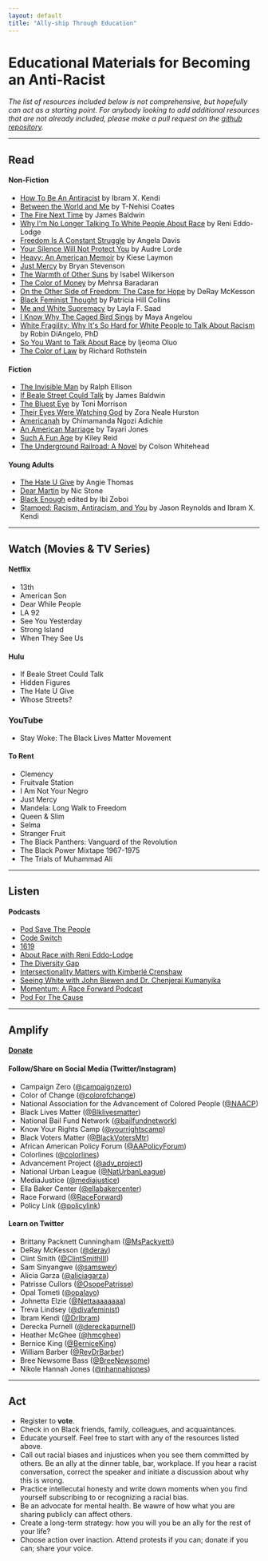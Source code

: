 ```yaml
---
layout: default 
title: "Ally-ship Through Education"
---
```


# Educational Materials for Becoming an Anti-Racist

*The list of resources included below is not comprehensive, but hopefully can act as a starting point. For anybody looking to add additional resources that are not already included, please make a pull request on the [github repository](https://github.com/wa-hans/becoming-an-ally.github.io).*

___

## Read

#### Non-Fiction

* <a href="https://www.ibramxkendi.com/how-to-be-an-antiracist-1">How To Be An Antiracist</a> by Ibram X. Kendi
* <a href="https://ta-nehisicoates.com/books/between-the-world-and-me/">Between the World and Me</a> by T-Nehisi Coates
* <a href="https://www.amazon.com/Fire-Next-Time-James-Baldwin/dp/067974472X">The Fire Next Time</a> by James Baldwin
* <a href="https://www.amazon.com/Longer-Talking-White-People-About-ebook/dp/B06WWPX2YF">Why I'm No Longer Talking To White People About Race</a> by Reni Eddo-Lodge
* <a href="https://www.akpress.org/freedom-is-a-constant-struggle.html">Freedom Is A Constant Struggle</a> by Angela Davis
* <a href="https://www.amazon.com/Your-Silence-Will-Not-Protect/dp/0995716226">Your Silence Will Not Protect You</a> by Audre Lorde
* <a href="https://www.kieselaymon.com/heavy">Heavy: An American Memoir</a> by Kiese Laymon
* <a href="https://justmercy.eji.org/responsive/#book">Just Mercy</a> by Bryan Stevenson
* <a href="http://isabelwilkerson.com/">The Warmth of Other Suns</a> by Isabel Wilkerson
* <a href="https://www.amazon.com/Color-Money-Black-Racial-Wealth/dp/0674970950">The Color of Money</a> by Mehrsa Baradaran
* <a href="https://www.amazon.com/Other-Side-Freedom-Case-Hope/dp/0525560327">On the Other Side of Freedom: The Case for Hope</a> by DeRay McKesson
* <a href="https://www.amazon.com/Black-Feminist-Thought-Consciousness-Empowerment/dp/0415964725">Black Feminist Thought</a> by Patricia Hill Collins
* <a href="https://www.meandwhitesupremacybook.com/">Me and White Supremacy</a> by Layla F. Saad
* <a href="https://www.amazon.com/Know-Why-Caged-Bird-Sings/dp/0345514408">I Know Why The Caged Bird Sings</a> by Maya Angelou
* <a href="https://robindiangelo.com/publications/">White Fragility: Why It's So Hard for White People to Talk About Racism</a> by Robin DiAngelo, PhD
* <a href="https://www.amazon.com/You-Want-Talk-About-Race/dp/1580056776">So You Want to Talk About Race</a> by Ijeoma Oluo
* <a href="https://www.epi.org/publication/the-color-of-law-a-forgotten-history-of-how-our-government-segregated-america/">The Color of Law</a> by Richard Rothstein

#### Fiction

* <a href="https://www.amazon.com/Invisible-Man-Ralph-Ellison/dp/0679732764">The Invisible Man</a> by Ralph Ellison
* <a href="https://www.amazon.com/If-Beale-Street-Could-Talk/dp/0307275930">If Beale Street Could Talk</a> by James Baldwin
* <a href="https://www.amazon.com/Bluest-Eye-Vintage-International/dp/0307278441">The Bluest Eye</a> by Toni Morrison
* <a href="https://www.zoranealehurston.com/books/their-eyes-were-watching-god/">Their Eyes Were Watching God</a> by Zora Neale Hurston
* <a href="https://www.chimamanda.com/book/americanah/">Americanah</a> by Chimamanda Ngozi Adichie
* <a href="http://www.tayarijones.com/books/an-american-marriage/">An American Marriage</a> by Tayari Jones
* <a href="https://www.amazon.com/Such-Fun-Age-Kiley-Reid/dp/052554190X">Such A Fun Age</a> by Kiley Reid
* <a href="https://www.nationalbook.org/books/the-underground-railroad/">The Underground Railroad: A Novel</a> by Colson Whitehead

#### Young Adults

* <a href="https://angiethomas.com/the-hate-u-give">The Hate U Give</a> by Angie Thomas
* <a href="https://www.getunderlined.com/books/534050/dear-martin-by-nic-stone/">Dear Martin</a> by Nic Stone
* <a href="http://ibizoboi.net/books/black-enough">Black Enough</a> edited by Ibi Zoboi
* <a href="https://www.lbyr.com/titles/jason-reynolds/stamped-racism-antiracism-and-you/9780316453707/">Stamped: Racism, Antiracism, and You</a> by Jason Reynolds and Ibram X. Kendi

___

## Watch (Movies & TV Series)

#### Netflix

* 13th
* American Son
* Dear While People
* LA 92
* See You Yesterday
* Strong Island
* When They See Us

#### Hulu

* If Beale Street Could Talk
* Hidden Figures
* The Hate U Give
* Whose Streets?

### YouTube

* Stay Woke: The Black Lives Matter Movement

#### To Rent

* Clemency
* Fruitvale Station
* I Am Not Your Negro
* Just Mercy
* Mandela: Long Walk to Freedom
* Queen & Slim
* Selma
* Stranger Fruit
* The Black Panthers: Vanguard of the Revolution
* The Black Power Mixtape 1967-1975
* The Trials of Muhammad Ali

___

## Listen

#### Podcasts

* <a href="https://crooked.com/podcast-series/pod-save-the-people/">Pod Save The People</a>
* <a href="https://www.npr.org/podcasts/510312/codeswitch">Code Switch</a>
* <a href="https://www.nytimes.com/column/1619-project">1619</a>
* <a href="https://www.aboutracepodcast.com/">About Race with Reni Eddo-Lodge</a>
* <a href="https://www.thediversitygap.com/podcast-1">The Diversity Gap</a>
* <a href="https://aapf.org/podcast">Intersectionality Matters with Kimberlé Crenshaw</a>
* <a href="https://www.sceneonradio.org/seeing-white/">Seeing White with John Biewen and Dr. Chenjerai Kumanyika</a>
* <a href="https://www.raceforward.org/media/podcast/momentum-race-forward-podcast">Momentum: A Race Forward Podcast</a>
* <a href="https://civilrights.org/podforthecause/">Pod For The Cause</a>

___

## Amplify

#### <a href="https://wa-hans.github.io/donate/">Donate</a>

#### Follow/Share on Social Media (Twitter/Instagram)

* Campaign Zero (<a href="https://www.instagram.com/campaignzero/">@campaignzero</a>)
* Color of Change (<a href="https://twitter.com/ColorOfChange">@colorofchange</a>)
* National Association for the Advancement of Colored People (<a href="https://twitter.com/NAACP">@NAACP</a>)
* Black Lives Matter (<a href="https://twitter.com/Blklivesmatter">@Blklivesmatter</a>)
* National Bail Fund Network (<a href="https://twitter.com/bailfundnetwork">@bailfundnetwork</a>)
* Know Your Rights Camp (<a href="https://twitter.com/@yourrightscamp">@yourrightscamp</a>)
* Black Voters Matter (<a href="https://twitter.com/@BlackVotersMtr">@BlackVotersMtr</a>)
* African American Policy Forum (<a href="https://twitter.com/@AAPolicyForum">@AAPolicyForum</a>)
* Colorlines (<a href="https://twitter.com/@colorlines">@colorlines</a>)
* Advancement Project (<a href="https://twitter.com/@adv_project">@adv_project</a>)
* National Urban League (<a href="https://twitter.com/@NatUrbanLeague">@NatUrbanLeague</a>)
* MediaJustice (<a href="https://twitter.com/@mediajustice">@mediajustice</a>)
* Ella Baker Center (<a href="https://twitter.com/@ellabakercenter">@ellabakercenter</a>)
* Race Forward (<a href="https://twitter.com/@RaceForward">@RaceForward</a>)
* Policy Link (<a href="https://twitter.com/@policylink">@policylink</a>)

#### Learn on Twitter

* Brittany Packnett Cunningham (<a href="https://twitter.com/MsPackyetti">@MsPackyetti</a>)
* DeRay McKesson (<a href="https://twitter.com/deray">@deray</a>)
* Clint Smith (<a href="https://twitter.com/ClintSmithIII">@ClintSmithIII</a>)
* Sam Sinyangwe (<a href="https://twitter.com/samswey">@samswey</a>)
* Alicia Garza (<a href="https://twitter.com/aliciagarza">@aliciagarza</a>)
* Patrisse Cullors (<a href="https://twitter.com/OsopePatrisse">@OsopePatrisse</a>)
* Opal Tometi (<a href="https://twitter.com/opalayo">@opalayo</a>)
* Johnetta Elzie (<a href="https://twitter.com/Nettaaaaaaaa">@Nettaaaaaaaa</a>)
* Treva Lindsey (<a href="https://twitter.com/divafeminist">@divafeminist</a>)
* Ibram Kendi (<a href="https://twitter.com/DrIbram">@DrIbram</a>)
* Derecka Purnell (<a href="https://twitter.com/dereckapurnell">@dereckapurnell</a>)
* Heather McGhee (<a href="https://twitter.com/hmcghee">@hmcghee</a>)
* Bernice King (<a href="https://twitter.com/BerniceKing">@BerniceKing</a>)
* William Barber (<a href="https://twitter.com/RevDrBarber">@RevDrBarber</a>)
* Bree Newsome Bass (<a href="https://twitter.com/BreeNewsome">@BreeNewsome</a>)
* Nikole Hannah Jones (<a href="https://twitter.com/nhannahjones">@nhannahjones</a>)

___

## Act

* Register to __vote__.
* Check in on Black friends, family, colleagues, and acquaintances.
* Educate yourself. Feel free to start with any of the resources listed above.
* Call out racial biases and injustices when you see them committed by others. Be an ally at the dinner table, bar, workplace. If you hear a racist conversation, correct the speaker and initiate a discussion about why this is wrong.
* Practice intellecutal honesty and write down moments when you find yourself subscribing to or recognizing a racial bias.
* Be an advocate for mental health. Be wawre of how what you are sharing publicly can affect others.
* Create a long-term strategy: how you will you be an ally for the rest of your life? 
* Choose action over inaction. Attend protests if you can; donate if you can; share your voice.

